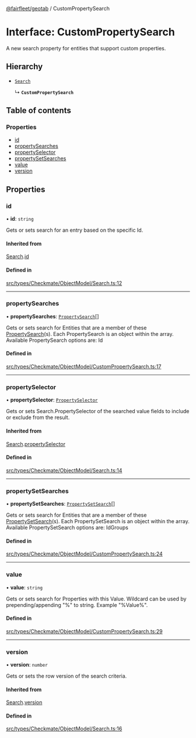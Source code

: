 [@fairfleet/geotab](../README.md) / CustomPropertySearch

# Interface: CustomPropertySearch

A new search property for entities that support custom properties.

## Hierarchy

- [`Search`](Search.md)

  ↳ **`CustomPropertySearch`**

## Table of contents

### Properties

- [id](CustomPropertySearch.md#id)
- [propertySearches](CustomPropertySearch.md#propertysearches)
- [propertySelector](CustomPropertySearch.md#propertyselector)
- [propertySetSearches](CustomPropertySearch.md#propertysetsearches)
- [value](CustomPropertySearch.md#value)
- [version](CustomPropertySearch.md#version)

## Properties

### id

• **id**: `string`

Gets or sets search for an entry based on the specific Id.

#### Inherited from

[Search](Search.md).[id](Search.md#id)

#### Defined in

[src/types/Checkmate/ObjectModel/Search.ts:12](https://github.com/fairfleet/geotab/blob/b682f10/src/types/Checkmate/ObjectModel/Search.ts#L12)

___

### propertySearches

• **propertySearches**: [`PropertySearch`](PropertySearch.md)[]

Gets or sets search for Entities that are a member of these [PropertySearch](PropertySearch.md)(s). Each PropertySearch is an object within the array.
 Available
 PropertySearch options are:
 <list><item><description>Id</description></item></list>

#### Defined in

[src/types/Checkmate/ObjectModel/CustomPropertySearch.ts:17](https://github.com/fairfleet/geotab/blob/b682f10/src/types/Checkmate/ObjectModel/CustomPropertySearch.ts#L17)

___

### propertySelector

• **propertySelector**: [`PropertySelector`](PropertySelector.md)

Gets or sets Search.PropertySelector of the searched value fields to include or exclude from the result.

#### Inherited from

[Search](Search.md).[propertySelector](Search.md#propertyselector)

#### Defined in

[src/types/Checkmate/ObjectModel/Search.ts:14](https://github.com/fairfleet/geotab/blob/b682f10/src/types/Checkmate/ObjectModel/Search.ts#L14)

___

### propertySetSearches

• **propertySetSearches**: [`PropertySetSearch`](PropertySetSearch.md)[]

Gets or sets search for Entities that are a member of these [PropertySetSearch](PropertySetSearch.md)(s). Each PropertySetSearch is an object within the array.
 Available
 PropertySetSearch options are:
 <list><item><description>Id</description></item><item><description>Groups</description></item></list>

#### Defined in

[src/types/Checkmate/ObjectModel/CustomPropertySearch.ts:24](https://github.com/fairfleet/geotab/blob/b682f10/src/types/Checkmate/ObjectModel/CustomPropertySearch.ts#L24)

___

### value

• **value**: `string`

Gets or sets search for Properties with this Value. Wildcard can be used by prepending/appending "%" to string. Example
 "%Value%".

#### Defined in

[src/types/Checkmate/ObjectModel/CustomPropertySearch.ts:29](https://github.com/fairfleet/geotab/blob/b682f10/src/types/Checkmate/ObjectModel/CustomPropertySearch.ts#L29)

___

### version

• **version**: `number`

Gets or sets the row version of the search criteria.

#### Inherited from

[Search](Search.md).[version](Search.md#version)

#### Defined in

[src/types/Checkmate/ObjectModel/Search.ts:16](https://github.com/fairfleet/geotab/blob/b682f10/src/types/Checkmate/ObjectModel/Search.ts#L16)
